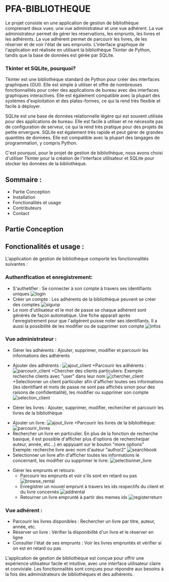 # PFA-BIBLIOTHEQUE
Le projet consiste en une application de gestion de bibliothèque comprenant deux vues: une vue administrateur et une vue adhérent. La vue administrateur permet de gérer les réservations, les emprunts, les livres et les adhérents. La vue adhérent permet de parcourir les livres, de les réserver et de voir l'état de ses emprunts. L'interface graphique de l'application est réalisée en utilisant la bibliothèque Tkinter de Python, tandis que la base de données est gérée par SQLite.

### Tkinter et SQLite, pourquoi? 
Tkinter est une bibliothèque standard de Python pour créer des interfaces graphiques (GUI). Elle est simple à utiliser et offre de nombreuses fonctionnalités pour créer des applications de bureau avec des interfaces graphiques interactives. Elle est également compatible avec la plupart des systèmes d'exploitation et des plates-formes, ce qui la rend très flexible et facile à déployer.

SQLite est une base de données relationnelle légère qui est souvent utilisée pour des applications de bureau. Elle est facile à utiliser et ne nécessite pas de configuration de serveur, ce qui la rend très pratique pour des projets de petite envergure. SQLite est également très rapide et peut gérer de grandes quantités de données. Elle est compatible avec la plupart des langages de programmation, y compris Python.

C'est pourquoi, pour le projet de gestion de bibliothèque, nous avons choisi d'utiliser Tkinter pour la création de l'interface utilisateur et SQLite pour stocker les données de la bibliothèque.

## Sommaire :
- Partie Conception
- Installation
- Fonctionalités et usage
- Contributeurs
- Contact

## Partie Conception

## Fonctionalités et usage :
L'application de gestion de bibliothèque comporte les fonctionnalités suivantes :

### Authentfication et enregistrement:
- S'authetifier : Se connecter à son compte à travers ses identifiants uniques
![login](login.PNG) 
- Créer un compte : Les adhérents de la bibliothèque peuvent se créer des comptes
![sigunp](signup.PNG)
- Le nom d'utilisateur et le mot de passe se chaque adhérent sont générés de façon automatique. Une fiche apparait après l'enregistrement pour que l'adgérent puisse noter ses identifiants. Il a aussi la possibilité de les modifier ou de supprimer son compte
![infos](infossignup.PNG)
 
### Vue administrateur :
 
* Gérer les adhérents : Ajouter, supprimer, modifier et parcourir les informations des adhérents
 + Ajouter des adhérents :
 ![ajout_client](addclient.PNG)
 +Parcourir les adhérents :
 ![parcourir_client](browseclient.PNG)
 +Chercher des clients particuliers:
     Exemple: recherche clients avec "user" dans leur nom
     ![chercher_client](searchclient.PNG)
  +Selectionner un client particulier afin d'afficher toutes ses informations (les identifiant et mots de passe ne sont pas affichés sinon pour des raisons de confidentialité), les modifier ou supprimer son compte
  ![selection_client](selectionclient.PNG)
  
* Gérer les livres : Ajouter, supprimer, modifier, rechercher et parcourir les livres de la bibliothèque
 + Ajouter un livre:
 ![ajout_livre](addbook.PNG)
 +Parcourir les livres de la bibliothèque:
 ![parcourir_livres](browsebook.PNG)
 + Rechercher un livre en particulier. En plus de la fonction de recherche basique, il est possible d'afficher plus d'options de recherche(par auteur, année, etc...) en appyuant sur le bouton "more options"
    Exemple: recherche livre avec nom d'auteur "author2"
    ![searchbook](searchbook.PNG)
 + Selectionner un livre afin d'afficher toutes les informations le concernant, les modifier ou supprimer le livre:
 ![selectionner_livre](selectionbook.PNG)
 
* Gérer les emprunts et retours: 
  + Parcourir les emprunts et voir s'ils sont en retard ou pas
  ![browse_rental](browserental.PNG)
  + Enregistrer un nouvel emprunt à travers les ids respectifs du client et du livre concernés
  ![addrental](addrental.PNG)
  +  Retourner un livre emprunté à partir des memes ids
  ![registerreturn](return.PNG)

### Vue adhérent :

- Parcourir les livres disponibles : Rechercher un livre par titre, auteur, année, etc.
- Réserver un livre : Vérifier la disponibilité d'un livre et le réserver en ligne
- Consulter l'état de ses emprunts : Voir les livres empruntés et vérifier si on est en retard ou pas

L'application de gestion de bibliothèque est conçue pour offrir une expérience utilisateur facile et intuitive, avec une interface utilisateur claire et conviviale. Les fonctionnalités sont conçues pour répondre aux besoins à la fois des administrateurs de bibliothèques et des adhérents.




